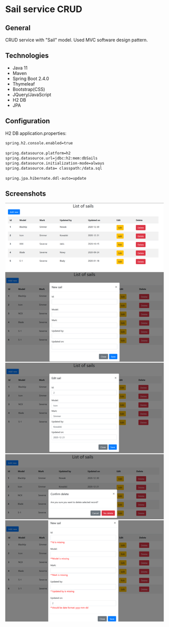 # Sail service CRUD

## General
CRUD service with "Sail" model. Used MVC software design pattern.

## Technologies
- Java 11
- Maven
- Spring Boot 2.4.0
- Thymeleaf
- Bootstrap(CSS)
- JQuery/JavaScript
- H2 DB
- JPA  

## Configuration
H2 DB application.properties:

    spring.h2.console.enabled=true

    spring.datasource.platform=h2
    spring.datasource.url=jdbc:h2:mem:dbSails
    spring.datasource.initialization-mode=always
    spring.datasource.data= classpath:/data.sql
    
    spring.jpa.hibernate.ddl-auto=update

## Screenshots

![home](./prtScr/1.png "Home")
![new](./prtScr/2.png "New Sail")
![edit](./prtScr/3.png "Edit Sail")
![delete](./prtScr/4.png "Delete Sail")
![validation](./prtScr/5.png "Validation")

